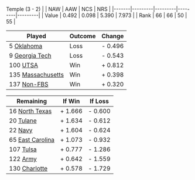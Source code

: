 Temple (3 - 2)
|       |   NAW   |   AAW   |   NCS   |   NRS   |
|-------|---------|---------|---------|---------|
| Value |   0.492 |   0.098 |   5.390 |   7.973 |
| Rank  |      66 |      66 |      50 |      55 |

| Played                    | Outcome    |  Change  |
|---------------------------|------------|----------|
|   5 [Oklahoma              ](Oklahoma.md)| Loss       | -  0.496 |
|   9 [Georgia Tech          ](GeorgiaTech.md)| Loss       | -  0.543 |
| 100 [UTSA                  ](UTSA.md)| Win        | +  0.812 |
| 135 [Massachusetts         ](Massachusetts.md)| Win        | +  0.398 |
| 137 [Non-FBS               ](NonFBS.md)| Win        | +  0.320 |

| Remaining                 |  If Win  |  If Loss |
|---------------------------|----------|----------|
|  16 [North Texas           ](NorthTexas.md)| +  1.666 | -  0.600 |
|  20 [Tulane                ](Tulane.md)| +  1.634 | -  0.612 |
|  22 [Navy                  ](Navy.md)| +  1.604 | -  0.624 |
|  65 [East Carolina         ](EastCarolina.md)| +  1.073 | -  0.932 |
| 107 [Tulsa                 ](Tulsa.md)| +  0.777 | -  1.286 |
| 122 [Army                  ](Army.md)| +  0.642 | -  1.559 |
| 130 [Charlotte             ](Charlotte.md)| +  0.578 | -  1.729 |

